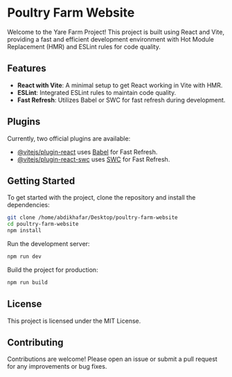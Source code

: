 # Poultry Farm Website

Welcome to the Yare Farm Project! This project is built using React and Vite, providing a fast and efficient development environment with Hot Module Replacement (HMR) and ESLint rules for code quality.

## Features

- **React with Vite**: A minimal setup to get React working in Vite with HMR.
- **ESLint**: Integrated ESLint rules to maintain code quality.
- **Fast Refresh**: Utilizes Babel or SWC for fast refresh during development.

## Plugins

Currently, two official plugins are available:

- [@vitejs/plugin-react](https://github.com/vitejs/vite-plugin-react/blob/main/packages/plugin-react/README.md) uses [Babel](https://babeljs.io/) for Fast Refresh.
- [@vitejs/plugin-react-swc](https://github.com/vitejs/vite-plugin-react-swc) uses [SWC](https://swc.rs/) for Fast Refresh.

## Getting Started

To get started with the project, clone the repository and install the dependencies:

```sh
git clone /home/abdikhafar/Desktop/poultry-farm-website
cd poultry-farm-website
npm install
```

Run the development server:

```sh
npm run dev
```

Build the project for production:

```sh
npm run build
```

## License

This project is licensed under the MIT License.

## Contributing

Contributions are welcome! Please open an issue or submit a pull request for any improvements or bug fixes.

